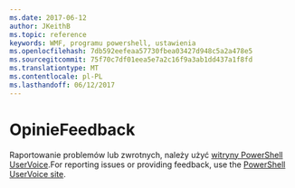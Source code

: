 ```yaml
---
ms.date: 2017-06-12
author: JKeithB
ms.topic: reference
keywords: WMF, programu powershell, ustawienia
ms.openlocfilehash: 7db592eefeaa57730fbea03427d948c5a2a478e5
ms.sourcegitcommit: 75f70c7df01eea5e7a2c16f9a3ab1dd437a1f8fd
ms.translationtype: MT
ms.contentlocale: pl-PL
ms.lasthandoff: 06/12/2017
---
```

# <a name="feedback"></a><span data-ttu-id="35ebf-102">Opinie</span><span class="sxs-lookup"><span data-stu-id="35ebf-102">Feedback</span></span>
<span data-ttu-id="35ebf-103">Raportowanie problemów lub zwrotnych, należy użyć [witryny PowerShell UserVoice](http://windowsserver.uservoice.com/forums/301869-powershell).</span><span class="sxs-lookup"><span data-stu-id="35ebf-103">For reporting issues or providing feedback, use the [PowerShell UserVoice site](http://windowsserver.uservoice.com/forums/301869-powershell).</span></span>

